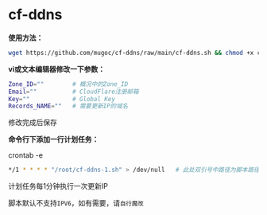 # cf-ddns
**使用方法：**
```bash
wget https://github.com/mugoc/cf-ddns/raw/main/cf-ddns.sh && chmod +x cf-ddns.sh
```
**vi或文本编辑器修改一下参数：**</br>
```bash
Zone_ID=""        # 概况中的Zone_ID
Email=""          # CloudFlare注册邮箱
Key=""            # Global Key
Records_NAME=""   # 需要更新IP的域名
```

修改完成后保存

**命令行下添加一行计划任务：**<br>

crontab -e
```bash
*/1 * * * * "/root/cf-ddns-1.sh" > /dev/null   # 此处双引号中路径为脚本路径
```
计划任务每1分钟执行一次更新IP

脚本默认不支持`IPV6`，如有需要，请`自行魔改`
